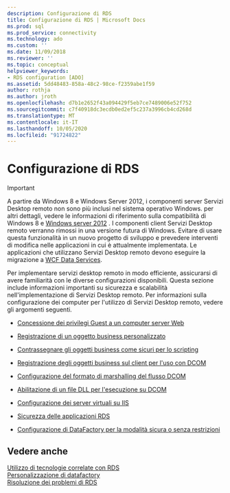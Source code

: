 ```yaml
---
description: Configurazione di RDS
title: Configurazione di RDS | Microsoft Docs
ms.prod: sql
ms.prod_service: connectivity
ms.technology: ado
ms.custom: ''
ms.date: 11/09/2018
ms.reviewer: ''
ms.topic: conceptual
helpviewer_keywords:
- RDS configuration [ADO]
ms.assetid: 5dd48483-858a-48c2-98ce-f2359abe1f59
author: rothja
ms.author: jroth
ms.openlocfilehash: d7b1e2652f43a094429f5eb7ce7489006e52f752
ms.sourcegitcommit: c7f40918dc3ecdb0ed2ef5c237a3996cb4cd268d
ms.translationtype: MT
ms.contentlocale: it-IT
ms.lasthandoff: 10/05/2020
ms.locfileid: "91724822"
---
```

# <a name="configuring-rds"></a>Configurazione di RDS
> [!IMPORTANT]
>  A partire da Windows 8 e Windows Server 2012, i componenti server Servizi Desktop remoto non sono più inclusi nel sistema operativo Windows. per altri dettagli, vedere le informazioni di riferimento sulla compatibilità di Windows 8 e [Windows server 2012](https://www.microsoft.com/download/details.aspx?id=27416) . I componenti client Servizi Desktop remoto verranno rimossi in una versione futura di Windows. Evitare di usare questa funzionalità in un nuovo progetto di sviluppo e prevedere interventi di modifica nelle applicazioni in cui è attualmente implementata. Le applicazioni che utilizzano Servizi Desktop remoto devono eseguire la migrazione a [WCF Data Services](/dotnet/framework/wcf/).  
  
 Per implementare servizi desktop remoto in modo efficiente, assicurarsi di avere familiarità con le diverse configurazioni disponibili. Questa sezione include informazioni importanti su sicurezza e scalabilità nell'implementazione di Servizi Desktop remoto. Per informazioni sulla configurazione dei computer per l'utilizzo di Servizi Desktop remoto, vedere gli argomenti seguenti.  
  
-   [Concessione dei privilegi Guest a un computer server Web](./granting-guest-privileges-to-a-web-server-computer.md)  
  
-   [Registrazione di un oggetto business personalizzato](./registering-a-custom-business-object.md)  
  
-   [Contrassegnare gli oggetti business come sicuri per lo scripting](./marking-business-objects-as-safe-for-scripting.md)  
  
-   [Registrazione degli oggetti business sul client per l'uso con DCOM](./registering-business-objects-on-the-client-for-use-with-dcom.md)  
  
-   [Configurazione del formato di marshalling del flusso DCOM](./setting-dcom-stream-marshaling-format.md)  
  
-   [Abilitazione di un file DLL per l'esecuzione su DCOM](./enabling-a-dll-to-run-on-dcom.md)  
  
-   [Configurazione dei server virtuali su IIS](./configuring-virtual-servers-on-iis.md)  
  
-   [Sicurezza delle applicazioni RDS](./securing-rds-applications.md)  
  
-   [Configurazione di DataFactory per la modalità sicura o senza restrizioni](./configuring-datafactory-for-safe-or-unrestricted-modes.md)  
  
## <a name="see-also"></a>Vedere anche  
 [Utilizzo di tecnologie correlate con RDS](./using-related-technologies-with-rds.md)   
 [Personalizzazione di datafactory](./datafactory-customization.md)   
 [Risoluzione dei problemi di RDS](./troubleshooting-rds.md)